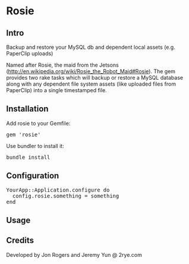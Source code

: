 # Rosie

## Intro

Backup and restore your MySQL db and dependent local assets (e.g. PaperClip uploads)

Named after Rosie, the maid from the Jetsons (http://en.wikipedia.org/wiki/Rosie_the_Robot_Maid#Rosie).  The gem provides two rake tasks which will backup or restore a MySQL database along with any dependent file system assets (like uploaded files from PaperClip) into a single timestamped file.  

## Installation

Add rosie to your Gemfile:

<pre>
gem 'rosie'
</pre>

Use bundler to install it:

<pre>
bundle install
</pre>

## Configuration

<pre>
YourApp::Application.configure do
  config.rosie.something = something
end
</pre>


## Usage

## Credits
Developed by Jon Rogers and Jeremy Yun @ 2rye.com
